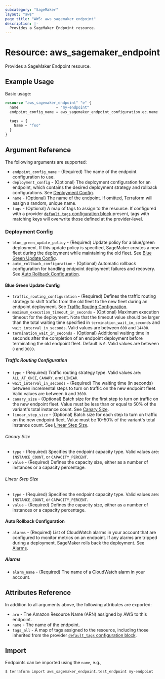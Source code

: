 ```yaml
---
subcategory: "SageMaker"
layout: "aws"
page_title: "AWS: aws_sagemaker_endpoint"
description: |-
  Provides a SageMaker Endpoint resource.
---
```


# Resource: aws_sagemaker_endpoint

Provides a SageMaker Endpoint resource.

## Example Usage

Basic usage:

```terraform
resource "aws_sagemaker_endpoint" "e" {
  name                 = "my-endpoint"
  endpoint_config_name = aws_sagemaker_endpoint_configuration.ec.name

  tags = {
    Name = "foo"
  }
}
```

## Argument Reference

The following arguments are supported:

* `endpoint_config_name` - (Required) The name of the endpoint configuration to use.
* `deployment_config` - (Optional) The deployment configuration for an endpoint, which contains the desired deployment strategy and rollback configurations. See [Deployment Config](#deployment-config).
* `name` - (Optional) The name of the endpoint. If omitted, Terraform will assign a random, unique name.
* `tags` - (Optional) A map of tags to assign to the resource. If configured with a provider [`default_tags` configuration block](https://registry.terraform.io/providers/hashicorp/aws/latest/docs#default_tags-configuration-block) present, tags with matching keys will overwrite those defined at the provider-level.

### Deployment Config

* `blue_green_update_policy` - (Required) Update policy for a blue/green deployment. If this update policy is specified, SageMaker creates a new fleet during the deployment while maintaining the old fleet. See [Blue Green Update Config](#blue-green-update-config).
* `auto_rollback_configuration` - (Optional) Automatic rollback configuration for handling endpoint deployment failures and recovery. See [Auto Rollback Configuration](#auto-rollback-configuration).

#### Blue Green Update Config

* `traffic_routing_configuration` - (Required) Defines the traffic routing strategy to shift traffic from the old fleet to the new fleet during an endpoint deployment. See [Traffic Routing Configuration](#traffic-routing-configuration).
* `maximum_execution_timeout_in_seconds` - (Optional) Maximum execution timeout for the deployment. Note that the timeout value should be larger than the total waiting time specified in `termination_wait_in_seconds` and `wait_interval_in_seconds`. Valid values are between `600` and `14400`.
* `termination_wait_in_seconds` - (Optional) Additional waiting time in seconds after the completion of an endpoint deployment before terminating the old endpoint fleet. Default is `0`. Valid values are between `0` and `3600`.

##### Traffic Routing Configuration

* `type` - (Required) Traffic routing strategy type. Valid values are: `ALL_AT_ONCE`, `CANARY`, and `LINEAR`.
* `wait_interval_in_seconds` - (Required) The waiting time (in seconds) between incremental steps to turn on traffic on the new endpoint fleet. Valid values are between `0` and `3600`.
* `canary_size` - (Optional) Batch size for the first step to turn on traffic on the new endpoint fleet. Value must be less than or equal to 50% of the variant's total instance count. See [Canary Size](#canary-size).
* `linear_step_size` - (Optional) Batch size for each step to turn on traffic on the new endpoint fleet. Value must be 10-50% of the variant's total instance count. See [Linear Step Size](#linear-step-size).

###### Canary Size

* `type` - (Required) Specifies the endpoint capacity type. Valid values are: `INSTANCE_COUNT`, or `CAPACITY_PERCENT`.
* `value` - (Required) Defines the capacity size, either as a number of instances or a capacity percentage.

###### Linear Step Size

* `type` - (Required) Specifies the endpoint capacity type. Valid values are: `INSTANCE_COUNT`, or `CAPACITY_PERCENT`.
* `value` - (Required) Defines the capacity size, either as a number of instances or a capacity percentage.

#### Auto Rollback Configuration

* `alarms` - (Required) List of CloudWatch alarms in your account that are configured to monitor metrics on an endpoint. If any alarms are tripped during a deployment, SageMaker rolls back the deployment. See [Alarms](#alarms).

##### Alarms

* `alarm_name` - (Required) The name of a CloudWatch alarm in your account.

## Attributes Reference

In addition to all arguments above, the following attributes are exported:

* `arn` - The Amazon Resource Name (ARN) assigned by AWS to this endpoint.
* `name` - The name of the endpoint.
* `tags_all` - A map of tags assigned to the resource, including those inherited from the provider [`default_tags` configuration block](https://registry.terraform.io/providers/hashicorp/aws/latest/docs#default_tags-configuration-block).

## Import

Endpoints can be imported using the `name`, e.g.,

```
$ terraform import aws_sagemaker_endpoint.test_endpoint my-endpoint
```
